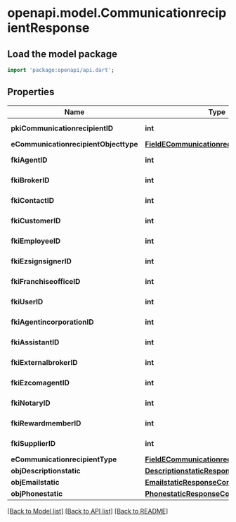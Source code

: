 # openapi.model.CommunicationrecipientResponse

## Load the model package
```dart
import 'package:openapi/api.dart';
```

## Properties
Name | Type | Description | Notes
------------ | ------------- | ------------- | -------------
**pkiCommunicationrecipientID** | **int** | The unique ID of the Communicationrecipient. | 
**eCommunicationrecipientObjecttype** | [**FieldECommunicationrecipientObjecttype**](FieldECommunicationrecipientObjecttype.md) |  | [optional] 
**fkiAgentID** | **int** | The unique ID of the Agent. | [optional] 
**fkiBrokerID** | **int** | The unique ID of the Broker. | [optional] 
**fkiContactID** | **int** | The unique ID of the Contact | [optional] 
**fkiCustomerID** | **int** | The unique ID of the Customer. | [optional] 
**fkiEmployeeID** | **int** | The unique ID of the Employee. | [optional] 
**fkiEzsignsignerID** | **int** | The unique ID of the Ezsignsigner | [optional] 
**fkiFranchiseofficeID** | **int** | The unique ID of the Franchisereoffice | [optional] 
**fkiUserID** | **int** | The unique ID of the User | [optional] 
**fkiAgentincorporationID** | **int** | The unique ID of the Agentincorporation. | [optional] 
**fkiAssistantID** | **int** | The unique ID of the Assistant. | [optional] 
**fkiExternalbrokerID** | **int** | The unique ID of the Externalbroker. | [optional] 
**fkiEzcomagentID** | **int** | The unique ID of the Ezcomagent. | [optional] 
**fkiNotaryID** | **int** | The unique ID of the Notary. | [optional] 
**fkiRewardmemberID** | **int** | The unique ID of the Rewardmember. | [optional] 
**fkiSupplierID** | **int** | The unique ID of the Supplier. | [optional] 
**eCommunicationrecipientType** | [**FieldECommunicationrecipientType**](FieldECommunicationrecipientType.md) |  | 
**objDescriptionstatic** | [**DescriptionstaticResponseCompound**](DescriptionstaticResponseCompound.md) |  | 
**objEmailstatic** | [**EmailstaticResponseCompound**](EmailstaticResponseCompound.md) |  | [optional] 
**objPhonestatic** | [**PhonestaticResponseCompound**](PhonestaticResponseCompound.md) |  | [optional] 

[[Back to Model list]](../README.md#documentation-for-models) [[Back to API list]](../README.md#documentation-for-api-endpoints) [[Back to README]](../README.md)


